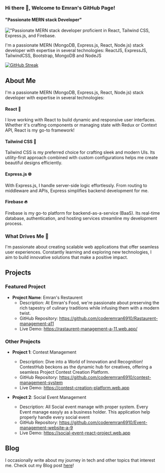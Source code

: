 ### Hi there 👋, Welcome to Emran's GitHub Page!
#### "Passionate MERN stack Developer" 
!["Passionate MERN stack developer proficient in React, Tailwind CSS, Express.js, and Firebase. ](https://scontent.fdac144-1.fna.fbcdn.net/v/t39.30808-6/409425915_1785584735292302_1324551088370791260_n.png?stp=dst-png_p480x480&_nc_cat=110&ccb=1-7&_nc_sid=783fdb&_nc_eui2=AeHH2OFTPHIKvHXP0_c5uczDSIbx-rHv7uJIhvH6se_u4l2scN41qL5iCoXi6QEC-0CJepHpLFIWctRPKrIZDsT4&_nc_ohc=UU2npSXsZyIAX-X1C9S&_nc_ht=scontent.fdac144-1.fna&oh=00_AfCAOoTTGOsgAGNbDJJHixcNoOtbTh_rY1RFPShIvMSNPA&oe=6578969D)

I'm a passionate MERN (MongoDB, Express.js, React, Node.js) stack developer with expertise in several technologies: ReactJS, ExpressJS, TailwindCSS, Bootstrap, MongoDB and NodeJS

 

[![GitHub Streak](https://github-readme-streak-stats.herokuapp.com?user=coderemran6910&theme=dark&border_radius=50&background=100%2C08070C%2C8678C3)](https://git.io/streak-stats)



## About Me
I'm a passionate MERN (MongoDB, Express.js, React, Node.js) stack developer with expertise in several technologies:

#### React 🚀
I love working with React to build dynamic and responsive user interfaces. Whether it's crafting components or managing state with Redux or Context API, React is my go-to framework!

#### Tailwind CSS 💅
Tailwind CSS is my preferred choice for crafting sleek and modern UIs. Its utility-first approach combined with custom configurations helps me create beautiful designs efficiently.

#### Express.js 🌐
With Express.js, I handle server-side logic effortlessly. From routing to middleware and APIs, Express simplifies backend development for me.

#### Firebase 🔥
Firebase is my go-to platform for backend-as-a-service (BaaS). Its real-time database, authentication, and hosting services streamline my development process.

### What Drives Me 🚀
I'm passionate about creating scalable web applications that offer seamless user experiences. Constantly learning and exploring new technologies, I aim to build innovative solutions that make a positive impact.


## Projects
### Featured Project
- **Project Name**: Emran's Restaurent 
  - Description: At Emran's Food, we're passionate about preserving the rich tapestry of culinary traditions while infusing them with a modern twist.
  - GitHub Repository: https://github.com/coderemran6910/Rastaurent-management-a11
  - Live Demo: https://rastaurent-management-a-11.web.app/

### Other Projects
- **Project 1**: Contest Management
  - Description: Dive into a World of Innovation and Recognition! ContestHub beckons as the dynamic hub for creatives, offering a seamless Project Contest Creation Platform. 
  - GitHub Repository: https://github.com/coderemran6910/contest-management-system
  - Live Demo: https://contest-creation-platform.web.app

- **Project 2**: Social Event Management 
  - Description: All Social event manage with proper system. Every Event manage easyly as a business holder. This application help properly handle every social event 
  - GitHub Repository: https://github.com/coderemran6910/Event-management-website-a-9
  - Live Demo: https://social-event-react-project.web.app



## Blog
I occasionally write about my journey in tech and other topics that interest me. Check out my Blog post [here](https://coderemran.blogspot.com)!


